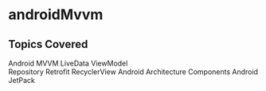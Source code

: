 # androidMvvm
Topics Covered 
-----

Android MVVM 
LiveData 
ViewModel  
Repository 
Retrofit 
RecyclerView
Android Architecture Components
Android JetPack

